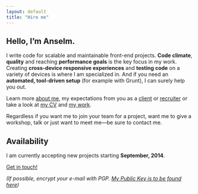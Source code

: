```yaml
---
layout: default
title: "Hire me"
---
```


<article class="hire">

## Hello, I’m Anselm.

I write code for scalable and maintainable front-end projects. **Code climate**, **quality** and reaching **performance goals** is the key focus in my work. Creating **cross-device responsive experiences** and **testing code** on a variety of devices is where I am specialized in. And if you need an **automated, tool-driven setup** (for example with Grunt), I can surely help you out.

Learn more [about me](/about/), my expectations from you as a [client](/about/#matchmyinterest) or [recruiter](/about/#recruiters) or take a look at [my CV](/cv/) and [my work](/work/).

Regardless if you want me to join your team for a project, want me to give a workshop, talk or just want to meet me—be sure to contact me.

## Availability

I am currently accepting new projects starting **September, 2014**.

<a class="btn--big--positive" href="mailto:hello@anselm-hannemann.com?subject=Let’s talk">Get in touch!</a>

_(If possible, encrypt your e-mail with PGP. [My Public Key is to be found here](https://anselm.taurus.uberspace.de/1BE74300.asc))_

</article>
